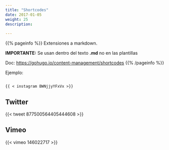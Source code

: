 ```yaml
---
title: "Shortcodes"
date: 2017-01-05
weight: 25
description: 
  
---
```



{{% pageinfo %}}
Extensiones a markdown. 

**IMPORTANTE:** Se usan dentro del texto **.md** no en las plantillas

Doc: https://gohugo.io/content-management/shortcodes
{{% /pageinfo %}}

Ejemplo:

```go-html-template

{{ < instagram BWNjjyYFxVx >}}

```

## Twitter
{{< tweet 877500564405444608 >}}

## Vimeo
{{< vimeo 146022717 >}}
